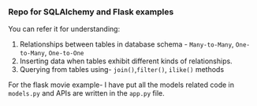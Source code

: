 ### Repo for SQLAlchemy and Flask examples

You can refer it for understanding:
1. Relationships between tables in database schema - `Many-to-Many`, `One-to-Many`, `One-to-One`
2. Inserting data when tables exhibit different kinds of relationships.
3. Querying from tables using- `join()`,`filter()`, `ilike()` methods

For the flask movie example-
I have put all the models related code in `models.py` and APIs are written in the `app.py` file.
